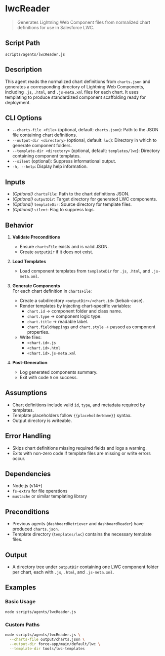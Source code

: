 # lwcReader

> Generates Lightning Web Component files from normalized chart definitions for use in Salesforce LWC.

## Script Path

`scripts/agents/lwcReader.js`

## Description

This agent reads the normalized chart definitions from `charts.json` and generates a corresponding directory of Lightning Web Components, including `.js`, `.html`, and `.js-meta.xml` files for each chart. It uses templating to produce standardized component scaffolding ready for deployment.

## CLI Options

- `--charts-file <file>` (optional, default: `charts.json`): Path to the JSON file containing chart definitions.
- `--output-dir <directory>` (optional, default: `lwc`): Directory in which to generate component folders.
- `--template-dir <directory>` (optional, default: `templates/lwc`): Directory containing component templates.
- `--silent` (optional): Suppress informational output.
- `-h, --help`: Display help information.

## Inputs

- _(Optional)_ `chartsFile`: Path to the chart definitions JSON.
- _(Optional)_ `outputDir`: Target directory for generated LWC components.
- _(Optional)_ `templateDir`: Source directory for template files.
- _(Optional)_ `silent`: Flag to suppress logs.

## Behavior

1. **Validate Preconditions**

   - Ensure `chartsFile` exists and is valid JSON.
   - Create `outputDir` if it does not exist.

2. **Load Templates**

   - Load component templates from `templateDir` for `.js`, `.html`, and `.js-meta.xml`.

3. **Generate Components**  
   For each chart definition in `chartsFile`:

   - Create a subdirectory `<outputDir>/<chart.id>` (kebab-case).
   - Render templates by injecting chart-specific variables:
     - `chart.id` → component folder and class name.
     - `chart.type` → component logic type.
     - `chart.title` → readable label.
     - `chart.fieldMappings` and `chart.style` → passed as component properties.
   - Write files:
     - `<chart.id>.js`
     - `<chart.id>.html`
     - `<chart.id>.js-meta.xml`

4. **Post-Generation**
   - Log generated components summary.
   - Exit with code `0` on success.

## Assumptions

- Chart definitions include valid `id`, `type`, and metadata required by templates.
- Template placeholders follow `{{placeholderName}}` syntax.
- Output directory is writeable.

## Error Handling

- Skips chart definitions missing required fields and logs a warning.
- Exits with non-zero code if template files are missing or write errors occur.

## Dependencies

- Node.js (v14+)
- `fs-extra` for file operations
- `mustache` or similar templating library

## Preconditions

- Previous agents (`dashboardRetriever` and `dashboardReader`) have produced `charts.json`.
- Template directory (`templates/lwc`) contains the necessary template files.

## Output

- A directory tree under `outputDir` containing one LWC component folder per chart, each with `.js`, `.html`, and `.js-meta.xml`.

## Examples

### Basic Usage

```bash
node scripts/agents/lwcReader.js
```

### Custom Paths

```bash
node scripts/agents/lwcReader.js \
  --charts-file output/charts.json \
  --output-dir force-app/main/default/lwc \
  --template-dir tools/lwc-templates
```

